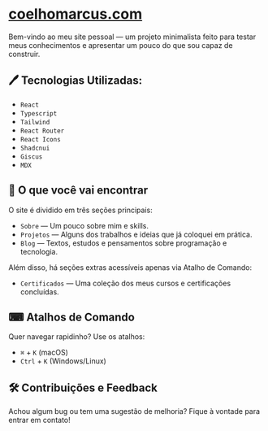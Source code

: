 # [coelhomarcus.com](https://coelhomarcus.com)
Bem-vindo ao meu site pessoal — um projeto minimalista feito para testar meus conhecimentos e apresentar um pouco do que sou capaz de construir.

## 🖊️ Tecnologias Utilizadas:
  - `React`
  - `Typescript`
  - `Tailwind`
  - `React Router`
  - `React Icons`
  - `Shadcnui`
  - `Giscus`
  - `MDX`

## 📂 O que você vai encontrar
O site é dividido em três seções principais:
- `Sobre` — Um pouco sobre mim e skills.
- `Projetos` — Alguns dos trabalhos e ideias que já coloquei em prática.
- `Blog` — Textos, estudos e pensamentos sobre programação e tecnologia.

Além disso, há seções extras acessíveis apenas via Atalho de Comando:
- `Certificados` — Uma coleção dos meus cursos e certificações concluídas.

## ⌨ Atalhos de Comando
Quer navegar rapidinho? Use os atalhos:
- `⌘` + `K` (macOS)
- `Ctrl` + `K` (Windows/Linux)


## 🛠️ Contribuições e Feedback
Achou algum bug ou tem uma sugestão de melhoria? Fique à vontade para entrar em contato!
